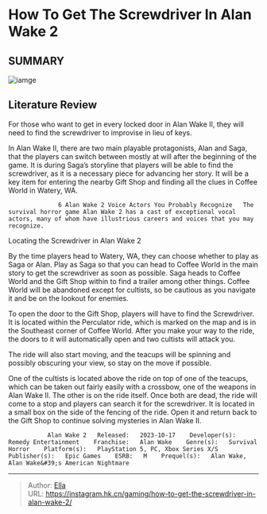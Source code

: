 # How To Get The Screwdriver In Alan Wake 2


## SUMMARY 

![iamge](https://static1.srcdn.com/wordpress/wp-content/uploads/2023/10/how-to-get-the-screwdriver-in-alan-wake-2.jpg)

## Literature Review

For those who want to get in every locked door in Alan Wake II, they will need to find the screwdriver to improvise in lieu of keys.





In Alan Wake II, there are two main playable protagonists, Alan and Saga, that the players can switch between mostly at will after the beginning of the game. It is during Saga’s storyline that players will be able to find the screwdriver, as it is a necessary piece for advancing her story. It will be a key item for entering the nearby Gift Shop and finding all the clues in Coffee World in Watery, WA.




                  6 Alan Wake 2 Voice Actors You Probably Recognize   The survival horror game Alan Wake 2 has a cast of exceptional vocal actors, many of whom have illustrious careers and voices that you may recognize.    


 Locating the Screwdriver in Alan Wake 2 
          

By the time players head to Watery, WA, they can choose whether to play as Saga or Alan. Play as Saga so that you can head to Coffee World in the main story to get the screwdriver as soon as possible. Saga heads to Coffee World and the Gift Shop within to find a trailer among other things. Coffee World will be abandoned except for cultists, so be cautious as you navigate it and be on the lookout for enemies.

To open the door to the Gift Shop, players will have to find the Screwdriver. It is located within the Perculator ride, which is marked on the map and is in the Southeast corner of Coffee World. After you make your way to the ride, the doors to it will automatically open and two cultists will attack you.






The ride will also start moving, and the teacups will be spinning and possibly obscuring your view, so stay on the move if possible.




One of the cultists is located above the ride on top of one of the teacups, which can be taken out fairly easily with a crossbow, one of the weapons in Alan Wake II. The other is on the ride itself. Once both are dead, the ride will come to a stop and players can search it for the screwdriver. It is located in a small box on the side of the fencing of the ride. Open it and return back to the Gift Shop to continue solving mysteries in Alan Wake II.

               Alan Wake 2   Released:   2023-10-17    Developer(s):   Remedy Entertainment    Franchise:   Alan Wake    Genre(s):   Survival Horror    Platform(s):   PlayStation 5, PC, Xbox Series X/S    Publisher(s):   Epic Games    ESRB:   M    Prequel(s):   Alan Wake, Alan Wake&#39;s American Nightmare      

---

> Author: [Ella](https://instagram.hk.cn/)  
> URL: https://instagram.hk.cn/gaming/how-to-get-the-screwdriver-in-alan-wake-2/  

